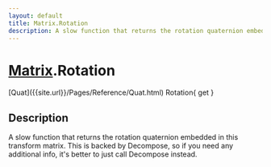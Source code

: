 ```yaml
---
layout: default
title: Matrix.Rotation
description: A slow function that returns the rotation quaternion embedded in this transform matrix. This is backed by Decompose, so if you need any additional info, it's better to just call Decompose instead.
---
```

# [Matrix]({{site.url}}/Pages/Reference/Matrix.html).Rotation

<div class='signature' markdown='1'>
[Quat]({{site.url}}/Pages/Reference/Quat.html) Rotation{ get }
</div>

## Description
A slow function that returns the rotation quaternion
embedded in this transform matrix. This is backed by Decompose,
so if you need any additional info, it's better to just call
Decompose instead.

